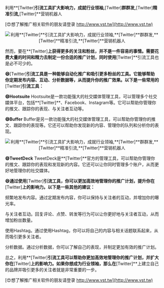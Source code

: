 利用**[Twitter]**引流工具扩大影响力，成就行业领袖,**[Twitter]**群群发,**[Twitter]**精准引流,**[Twitter]**营销机器人

[😍想了解推广相关软件的朋友请登录 http://www.vst.tw](http://www.vst.tw)

 <center><img src="https://vst.tw/MP4/tuiguang/png/1.png" alt="利用**[Twitter]**引流工具扩大影响力，成就行业领袖,**[Twitter]**群群发,**[Twitter]**精准引流,**[Twitter]**营销机器人"></center>

然而，要在**[Twitter]**上获得更多的关注和粉丝，并不是一件容易的事情。需要花费大量的时间和精力去制定一份合适的推广计划，同时使用**[Twitter]**引流工具也是必不可少的。

**😄**[Twitter]**引流工具是一种能够自动化推广和吸引更多粉丝的工具。它能够帮助你定期发布内容、互动、分析数据等，从而提升你的推广效果。以下是一些常用的**[Twitter]**引流工具：**

**😄Hootsuite**
Hootsuite是一款功能强大的社交媒体管理工具，可以管理多个社交媒体平台，包括**[Twitter]**、Facebook、Instagram等。它可以帮助你管理你的推文、跟踪你的表现、与关注者互动等。

**😄Buffer**
Buffer是另一款功能强大的社交媒体管理工具，可以帮助你管理你的推文、跟踪你的表现等。它还可以帮助你发现新的内容、管理你的队列和分析你的表现。

 <center><img src="https://vst.tw/MP4/tuiguang/png/1.png" alt="利用**[Twitter]**引流工具扩大影响力，成就行业领袖,**[Twitter]**群群发,**[Twitter]**精准引流,**[Twitter]**营销机器人"></center>

**😄TweetDeck**
TweetDeck是**[Twitter]**官方的管理工具，可以帮助你管理你的推文、跟踪你的表现和发现新的内容。它还可以让你同时管理多个账户，从而更好地管理你的社交媒体。

**😄通过使用**[Twitter]**引流工具，你可以更加高效地管理你的推广计划，提升你在**[Twitter]**上的影响力。以下是一些其他的建议：**

频繁地发布内容。通过定期发布内容，你可以保持与关注者的互动，并增加你的曝光率。

与关注者互动。回复评论、点赞、转发等行为可以让你更好地与关注者互动，从而增加粉丝数量。

使用Hashtag。通过使用Hashtag，你可以将自己的内容与相关话题联系起来，从而吸引更多关注者。

分析数据。通过分析数据，你可以了解自己的表现，并制定更加有效的推广计划。

总之，利用**[Twitter]**引流工具可以帮助你更加高效地管理你的推广计划，并扩大你在**[Twitter]**上的影响力。如果你想成为行业领袖，那么在**[Twitter]**上建立自己的品牌并吸引更多的关注者就是非常重要的一步。

[😍想了解推广相关软件的朋友请登录 http://www.vst.tw](http://www.vst.tw)



